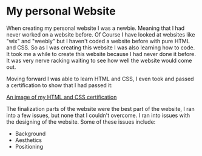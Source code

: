 # My personal Website

When creating my personal website I was a newbie. Meaning that I had never worked on a website before. Of Course I have looked at websites like "wix" and "weebly" but I haven't coded a website before with pure HTML and CSS. So as I was creating this website I was also learning how to code. It took me a while to create this website because I had never done it before. It was very nerve racking waiting to see how well the website would come out.


Moving forward I was able to learn HTML and CSS, I even took and passed a certification to show that I had  passed it:


[An image of my HTML and CSS certification](/assets/certiport.png)

 

The finalization parts of the website were the best part of the website, I ran into a few issues, but none that I couldn't overcome. I ran into issues with the designing of the website. Some of these issues include:

- Background
- Aesthetics
- Positioning 



